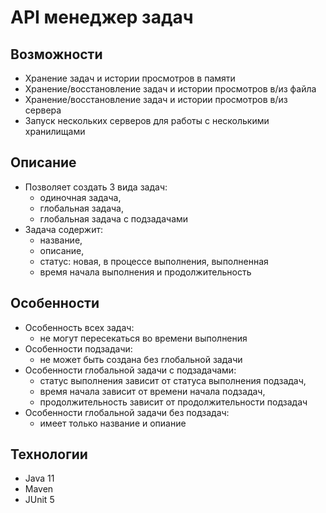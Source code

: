# API менеджер задач

## Возможности

- Хранение задач и истории просмотров в памяти
- Хранение/восстановление задач и истории просмотров в/из файла
- Хранение/восстановление задач и истории просмотров в/из сервера
- Запуск нескольких серверов для работы с несколькими хранилищами

## Описание

- Позволяет создать 3 вида задач: 
   * одиночная задача, 
   * глобальная задача, 
   * глобальная задача с подзадачами
- Задача содержит: 
   * название, 
   * описание, 
   * статус: новая, в процессе выполнения, выполненная
   * время начала выполнения и продолжительность

## Особенности

- Особенность всех задач:
   * не могут пересекаться во времени выполнения
- Особенности подзадачи: 
   * не может быть создана без глобальной задачи
- Особенности глобальной задачи с подзадачами: 
   * статус выполнения зависит от статуса выполнения подзадач, 
   * время начала зависит от времени начала подзадач,
   * продолжительность зависит от продолжительности подзадач
- Особенности глобальной задачи без подзадач:  
   * имеет только название и опиание 


## Технологии

- Java 11
- Maven
- JUnit 5
